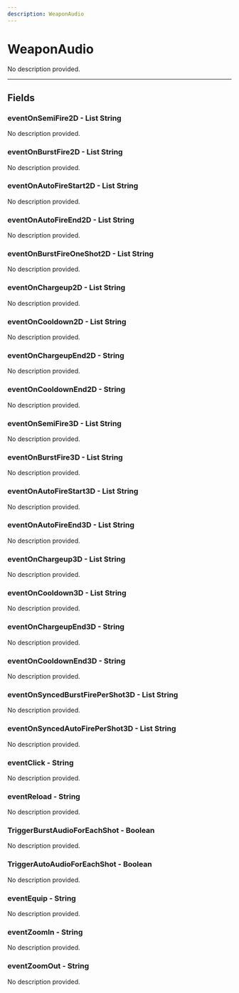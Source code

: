 ```yaml
---
description: WeaponAudio
---
```


# WeaponAudio

No description provided.

***

## Fields

### eventOnSemiFire2D - List String

No description provided.

### eventOnBurstFire2D - List String

No description provided.

### eventOnAutoFireStart2D - List String

No description provided.

### eventOnAutoFireEnd2D - List String

No description provided.

### eventOnBurstFireOneShot2D - List String

No description provided.

### eventOnChargeup2D - List String

No description provided.

### eventOnCooldown2D - List String

No description provided.

### eventOnChargeupEnd2D - String

No description provided.

### eventOnCooldownEnd2D - String

No description provided.

### eventOnSemiFire3D - List String

No description provided.

### eventOnBurstFire3D - List String

No description provided.

### eventOnAutoFireStart3D - List String

No description provided.

### eventOnAutoFireEnd3D - List String

No description provided.

### eventOnChargeup3D - List String

No description provided.

### eventOnCooldown3D - List String

No description provided.

### eventOnChargeupEnd3D - String

No description provided.

### eventOnCooldownEnd3D - String

No description provided.

### eventOnSyncedBurstFirePerShot3D - List String

No description provided.

### eventOnSyncedAutoFirePerShot3D - List String

No description provided.

### eventClick - String

No description provided.

### eventReload - String

No description provided.

### TriggerBurstAudioForEachShot - Boolean

No description provided.

### TriggerAutoAudioForEachShot - Boolean

No description provided.

### eventEquip - String

No description provided.

### eventZoomIn - String

No description provided.

### eventZoomOut - String

No description provided.

